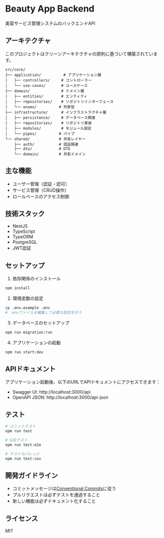 # Beauty App Backend

美容サービス管理システムのバックエンドAPI

## アーキテクチャ

このプロジェクトはクリーンアーキテクチャの原則に基づいて構築されています。

```
src/core/
├── application/          # アプリケーション層
│   ├── controllers/     # コントローラー
│   └── use-cases/       # ユースケース
├── domain/              # ドメイン層
│   ├── entities/        # エンティティ
│   ├── repositories/    # リポジトリインターフェース
│   └── enums/          # 列挙型
├── infrastructure/      # インフラストラクチャ層
│   ├── persistence/     # データベース関連
│   ├── repositories/    # リポジトリ実装
│   ├── modules/         # モジュール設定
│   └── pipes/          # パイプ
└── shared/             # 共有レイヤー
    ├── auth/           # 認証関連
    ├── dto/            # DTO
    └── domain/         # 共有ドメイン
```

## 主な機能

- ユーザー管理（認証・認可）
- サービス管理（CRUD操作）
- ロールベースのアクセス制御

## 技術スタック

- NestJS
- TypeScript
- TypeORM
- PostgreSQL
- JWT認証

## セットアップ

1. 依存関係のインストール
```bash
npm install
```

2. 環境変数の設定
```bash
cp .env.example .env
# .envファイルを編集して必要な設定を行う
```

3. データベースのセットアップ
```bash
npm run migration:run
```

4. アプリケーションの起動
```bash
npm run start:dev
```

## APIドキュメント

アプリケーション起動後、以下のURLでAPIドキュメントにアクセスできます：
- Swagger UI: http://localhost:3000/api
- OpenAPI JSON: http://localhost:3000/api-json

## テスト

```bash
# ユニットテスト
npm run test

# E2Eテスト
npm run test:e2e

# テストカバレッジ
npm run test:cov
```

## 開発ガイドライン

- コミットメッセージは[Conventional Commits](https://www.conventionalcommits.org/)に従う
- プルリクエストは必ずテストを通過すること
- 新しい機能は必ずドキュメント化すること

## ライセンス

MIT 